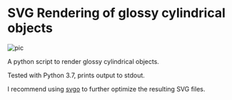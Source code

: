 # SVG Rendering of glossy cylindrical objects

![pic](https://pics.dllu.net/file/dllu-pics/cylinders_1.svg)

A python script to render glossy cylindrical objects.

Tested with Python 3.7, prints output to stdout.

I recommend using [svgo](https://github.com/svg/svgo) to further optimize the resulting SVG files.
